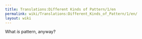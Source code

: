 ```yaml
---
title: Translations:Different Kinds of Pattern/1/en
permalink: wiki/Translations:Different_Kinds_of_Pattern/1/en/
layout: wiki
---
```


What *is* pattern, anyway?

